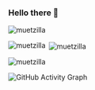 ### Hello there 👋

<!--
**Muetzilla/Muetzilla** is a ✨ _special_ ✨ repository because its `README.md` (this file) appears on your GitHub profile.

Here are some ideas to get you started:

- 🔭 I’m currently working on ...
- 🌱 I’m currently learning  ...
- 👯 I’m looking to collaborate on ...
- 🤔 I’m looking for help with ...
- 💬 Ask me about ...
- 📫 How to reach me: ... ......................................
- 😄 Pronouns: ...
- ⚡ Fun fact: ...
-->
<p align="left"> <img src="https://komarev.com/ghpvc/?username=muetzilla&label=Profile%20views&color=0e75b6&style=flat" alt="muetzilla" /> </p>
<p><img align="left" src="https://github-readme-stats.vercel.app/api/top-langs?username=muetzilla&show_icons=true&locale=en&layout=compact" alt="muetzilla" /></p>
<p>&nbsp;<img align="center" src="https://github-readme-stats.vercel.app/api?username=muetzilla&show_icons=true&locale=en" alt="muetzilla" /></p>

<p><img align="center" src="https://github-readme-streak-stats.herokuapp.com/?user=muetzilla&" alt="muetzilla" /></p>

![GitHub Activity Graph](https://activity-graph.herokuapp.com/graph?username=muetzilla)
<!--stackedit_data:
eyJoaXN0b3J5IjpbLTkwODI4NzY2MCw2NzAxOTUxNTYsLTIwMD
M5NDg2MzgsLTE1Nzc4Nzg1Niw2MjYxMjg5MTYsLTYxMTE3NjQy
OCw0NDA5NDgzMjIsNjI2MTI4OTE2LC0xNTc3ODc4NTZdfQ==
-->